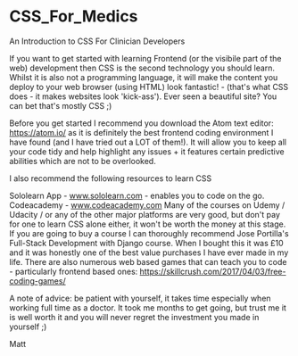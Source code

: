 # CSS_For_Medics

An Introduction to CSS For Clinician Developers

If you want to get started with learning Frontend (or the visibile part of the web) development then CSS is the second technology you should learn. Whilst it is also not a programming language, it will make the content you deploy to your web browser (using HTML) look fantastic! - (that's what CSS does - it makes websites look 'kick-ass'). Ever seen a beautiful site? You can bet that's mostly CSS ;)

Before you get started I recommend you download the Atom text editor: https://atom.io/ as it is definitely the best frontend coding environment I have found (and I have tried out a LOT of them!). It will allow you to keep all your code tidy and help highlight any issues + it features certain predictive abilities which are not to be overlooked.

I also recommend the following resources to learn CSS

Sololearn App - www.sololearn.com - enables you to code on the go.
Codeacademy - www.codeacademy.com
Many of the courses on Udemy / Udacity / or any of the other major platforms are very good, but don't pay for one to learn CSS alone either, it won't be worth the money at this stage.
If you are going to buy a course I can thoroughly recommend Jose Portilla's Full-Stack Development with Django course. When I bought this it was £10 and it was honestly one of the best value purchases I have ever made in my life.
There are also numerous web based games that can teach you to code - particularly frontend based ones: https://skillcrush.com/2017/04/03/free-coding-games/

A note of advice: be patient with yourself, it takes time especially when working full time as a doctor. It took me months to get going, but trust me it is well worth it and you will never regret the investment you made in yourself ;)

Matt
